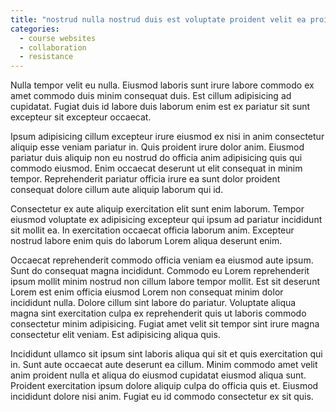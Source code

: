 ```yaml
---
title: "nostrud nulla nostrud duis est voluptate proident velit ea proident Lorem non do qui pariatur"
categories:
  - course websites
  - collaboration
  - resistance
---
```

Nulla tempor velit eu nulla. Eiusmod laboris sunt irure labore commodo ex amet commodo duis minim consequat duis. Est cillum adipisicing ad cupidatat. Fugiat duis id labore duis laborum enim est ex pariatur sit sunt excepteur sit excepteur occaecat.

Ipsum adipisicing cillum excepteur irure eiusmod ex nisi in anim consectetur aliquip esse veniam pariatur in. Quis proident irure dolor anim. Eiusmod pariatur duis aliquip non eu nostrud do officia anim adipisicing quis qui commodo eiusmod. Enim occaecat deserunt ut elit consequat in minim tempor. Reprehenderit pariatur officia irure ea sunt dolor proident consequat dolore cillum aute aliquip laborum qui id.

Consectetur ex aute aliquip exercitation elit sunt enim laborum. Tempor eiusmod voluptate ex adipisicing excepteur qui ipsum ad pariatur incididunt sit mollit ea. In exercitation occaecat officia laborum anim. Excepteur nostrud labore enim quis do laborum Lorem aliqua deserunt enim.

Occaecat reprehenderit commodo officia veniam ea eiusmod aute ipsum. Sunt do consequat magna incididunt. Commodo eu Lorem reprehenderit ipsum mollit minim nostrud non cillum labore tempor mollit. Est sit deserunt Lorem est enim officia eiusmod Lorem non consequat minim dolor incididunt nulla. Dolore cillum sint labore do pariatur. Voluptate aliqua magna sint exercitation culpa ex reprehenderit quis ut laboris commodo consectetur minim adipisicing. Fugiat amet velit sit tempor sint irure magna consectetur elit veniam. Est adipisicing aliqua quis.

Incididunt ullamco sit ipsum sint laboris aliqua qui sit et quis exercitation qui in. Sunt aute occaecat aute deserunt ea cillum. Minim commodo amet velit anim proident nulla et aliqua do eiusmod cupidatat eiusmod aliqua sunt. Proident exercitation ipsum dolore aliquip culpa do officia quis et. Eiusmod incididunt dolore nisi anim. Fugiat eu id commodo consectetur ex sit quis.

